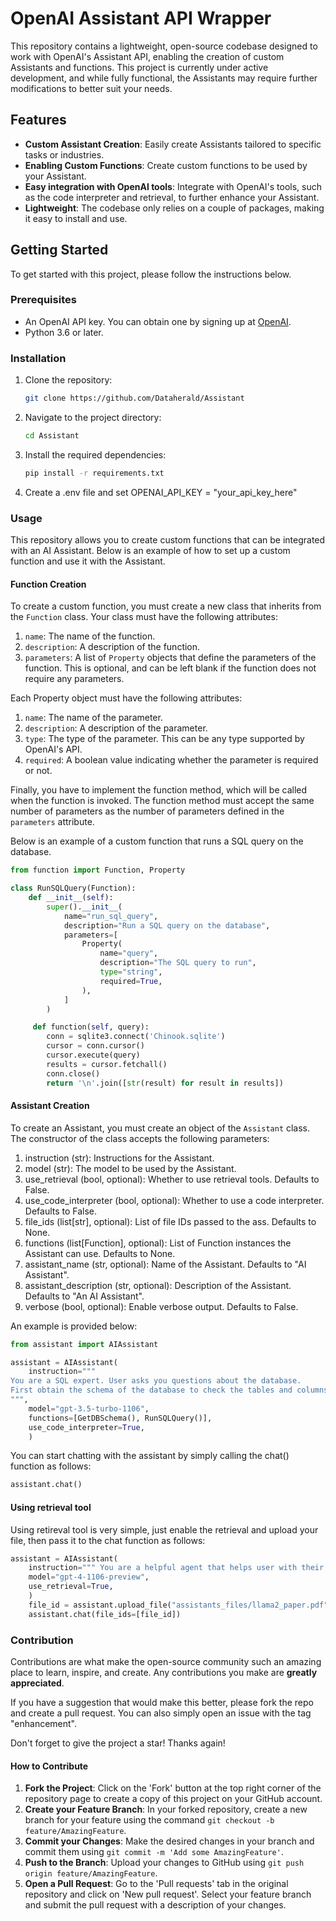 # OpenAI Assistant API Wrapper

This repository contains a lightweight, open-source codebase designed to work with OpenAI's Assistant API, enabling the creation of custom Assistants and functions. This project is currently under active development, and while fully functional, the Assistants may require further modifications to better suit your needs.

## Features

- **Custom Assistant Creation**: Easily create Assistants tailored to specific tasks or industries.
- **Enabling Custom Functions**: Create custom functions to be used by your Assistant.
- **Easy integration with OpenAI tools**: Integrate with OpenAI's tools, such as the code interpreter and retrieval, to further enhance your Assistant.
- **Lightweight**: The codebase only relies on a couple of packages, making it easy to install and use.

## Getting Started

To get started with this project, please follow the instructions below.

### Prerequisites

- An OpenAI API key. You can obtain one by signing up at [OpenAI](https://openai.com/).
- Python 3.6 or later.

### Installation

1. Clone the repository:
   ```bash
   git clone https://github.com/Dataherald/Assistant
    ```

2. Navigate to the project directory:
    ```bash
    cd Assistant
    ```
3. Install the required dependencies:
    ```bash
    pip install -r requirements.txt
    ```

4. Create a .env file and set OPENAI_API_KEY = "your_api_key_here"

### Usage

This repository allows you to create custom functions that can be integrated with an AI Assistant. Below is an example of how to set up a custom function and use it with the Assistant.

#### Function Creation

To create a custom function, you must create a new class that inherits from the `Function` class.
Your class must have the following attributes:

1. `name`: The name of the function.
2. `description`: A description of the function.
3. `parameters`: A list of `Property` objects that define the parameters of the function. This is optional, and can be left blank if the function does not require any parameters.

Each Property object must have the following attributes:

1. `name`: The name of the parameter.
2. `description`: A description of the parameter.
3. `type`: The type of the parameter. This can be any type supported by OpenAI's API.
4. `required`: A boolean value indicating whether the parameter is required or not.

Finally, you have to implement the function method, which will be called when the function is invoked. The function method must accept the same number of parameters as the number of parameters defined in the `parameters` attribute.

Below is an example of a custom function that runs a SQL query on the database.

```python
from function import Function, Property

class RunSQLQuery(Function):
    def __init__(self):
        super().__init__(
            name="run_sql_query",
            description="Run a SQL query on the database",
            parameters=[
                Property(
                    name="query",
                    description="The SQL query to run",
                    type="string",
                    required=True,
                ),
            ]
        )

     def function(self, query):
        conn = sqlite3.connect('Chinook.sqlite')
        cursor = conn.cursor()
        cursor.execute(query)
        results = cursor.fetchall()
        conn.close()
        return '\n'.join([str(result) for result in results])
```

#### Assistant Creation

To create an Assistant, you must create an object of the `Assistant` class. The constructor of the class accepts the following parameters:
1. instruction (str): Instructions for the Assistant.
2. model (str): The model to be used by the Assistant.
3. use_retrieval (bool, optional): Whether to use retrieval tools. Defaults to False.
4. use_code_interpreter (bool, optional): Whether to use a code interpreter. Defaults to False.
5. file_ids (list[str], optional): List of file IDs passed to the ass. Defaults to None.
6. functions (list[Function], optional): List of Function instances the Assistant can use. Defaults to None.
7. assistant_name (str, optional): Name of the Assistant. Defaults to "AI Assistant".
8. assistant_description (str, optional): Description of the Assistant. Defaults to "An AI Assistant".
9. verbose (bool, optional): Enable verbose output. Defaults to False.

An example is provided below:

```python
from assistant import AIAssistant

assistant = AIAssistant(
    instruction="""
You are a SQL expert. User asks you questions about the database.
First obtain the schema of the database to check the tables and columns, then generate SQL queries to answer the questions.
""",
    model="gpt-3.5-turbo-1106",
    functions=[GetDBSchema(), RunSQLQuery()],
    use_code_interpreter=True,
    )
```

You can start chatting with the assistant by simply calling the chat() function as follows: 

```python
assistant.chat()
```

#### Using retrieval tool

Using retireval tool is very simple, just enable the retrieval and upload your file, then pass it to the chat function as follows:

```python
assistant = AIAssistant(
    instruction=""" You are a helpful agent that helps user with their question about LLMs.""",
    model="gpt-4-1106-preview",
    use_retrieval=True,
    )
    file_id = assistant.upload_file("assistants_files/llama2_paper.pdf")
    assistant.chat(file_ids=[file_id])
```

### Contribution

Contributions are what make the open-source community such an amazing place to learn, inspire, and create. Any contributions you make are **greatly appreciated**.

If you have a suggestion that would make this better, please fork the repo and create a pull request. You can also simply open an issue with the tag "enhancement".

Don't forget to give the project a star! Thanks again!

#### How to Contribute

1. **Fork the Project**: Click on the 'Fork' button at the top right corner of the repository page to create a copy of this project on your GitHub account.
2. **Create your Feature Branch**: In your forked repository, create a new branch for your feature using the command `git checkout -b feature/AmazingFeature`.
3. **Commit your Changes**: Make the desired changes in your branch and commit them using `git commit -m 'Add some AmazingFeature'`.
4. **Push to the Branch**: Upload your changes to GitHub using `git push origin feature/AmazingFeature`.
5. **Open a Pull Request**: Go to the 'Pull requests' tab in the original repository and click on 'New pull request'. Select your feature branch and submit the pull request with a description of your changes.



